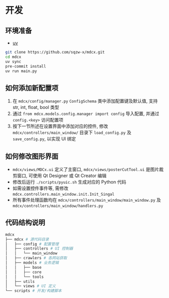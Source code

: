 # 开发

## 环境准备

* [uv](https://docs.astral.sh/uv/getting-started/installation/)

```bash
git clone https://github.com/sqzw-x/mdcx.git
cd mdcx
uv sync
pre-commit install
uv run main.py
```

## 如何添加新配置项

1. 在 `mdcx/config/manager.py` `ConfigSchema` 类中添加配置键及默认值, 支持 str, int, float, bool 类型
2. 通过 `from mdcx.models.config.manager import config` 导入配置, 并通过 `config.<key>` 访问配置项
3. 按下一节所述在设置界面中添加对应的控件, 修改 `mdcx/controllers/main_window/` 目录下 `load_config.py` 及 `save_config.py`, 以实现 UI 绑定

## 如何修改图形界面

* `mdcx/views/MDCx.ui` 定义了主窗口, `mdcx/views/posterCutTool.ui` 是图片裁剪窗口, 可使用 Qt Designer 或 Qt Creator 编辑
* 修改后运行 `./scripts/pyuic.sh` 生成对应的 Python 代码
* 如需设置控件事件等, 需修改 `mdcx.controllers.main_window.init.Init_Singal`
* 所有事件处理函数均在 `mdcx/controllers/main_window/main_window.py` 及 `mdcx/controllers/main_window/handlers.py`

## 代码结构说明

```bash
mdcx
├── mdcx # 源代码目录
│   ├── config # 配置管理
│   ├── controllers # UI 控制器
│   │   └── main_window
│   ├── crawlers # 各网站获取
│   ├── models # 业务逻辑
│   │   ├── base
│   │   ├── core
│   │   └── tools
│   ├── utils
│   └── views # UI 定义
└── scripts # 开发/构建脚本
```
